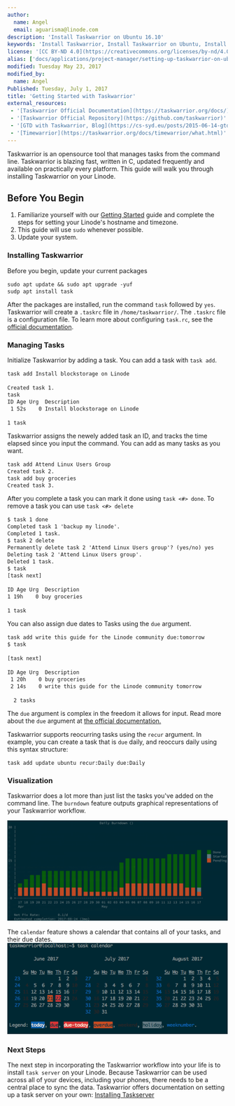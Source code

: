 ```yaml
---
author:
  name: Angel
  email: aguarisma@linode.com
description: 'Install Taskwarrior on Ubuntu 16.10' 
keywords: 'Install Taskwarrior, Install Taskwarrior on Ubuntu, Install Taskwarrior server ' 
license: '[CC BY-ND 4.0](https://creativecommons.org/licenses/by-nd/4.0)'
alias: ['docs/applications/project-manager/setting-up-taskwarrior-on-ubuntu-16-10/']
modified: Tuesday May 23, 2017
modified_by:
  name: Angel
Published: Tuesday, July 1, 2017
title: 'Getting Started with Taskwarrior'
external_resources:
 - '[Taskwarrior Official Documentation](https://taskwarrior.org/docs/)'
 - '[Taskwarrior Official Repository](https://github.com/taskwarrior)'
 - '[GTD with Taskwarrior, Blog](https://cs-syd.eu/posts/2015-06-14-gtd-with-taskwarrior-part-1-intro.html)'
 - '[Timewarrior](https://taskwarrior.org/docs/timewarrior/what.html)'
---
```


Taskwarrior is an opensource tool that manages tasks from the command line. Taskwarrior is blazing fast, written in C, updated frequently and available on practically every platform. This guide will walk you through installing Taskwarrior on your Linode.  


## Before You Begin

1. Familiarize yourself with our [Getting Started](/docs/getting-started) guide and complete the steps for setting your Linode's hostname and timezone. 
2. This guide will use `sudo` whenever possible. 
3. Update your system. 	

### Installing Taskwarrior 

Before you begin, update your current packages
		
	sudo apt update && sudo apt upgrade -yuf 
	sudp apt install task
	
After the packages are installed, run the command `task` followed by `yes`. Taskwarrior will create a `.taskrc` file in `/home/taskwarrior/`. The `.taskrc` file is a configuration file. To learn more about configuring `task.rc`, see the [official documentation](https://taskwarrior.org/docs/configuration.html).

### Managing Tasks 

Initialize Taskwarrior by adding a task. You can add a task with `task add`. 
	
	task add Install blockstorage on Linode
	    
	Created task 1.
	task
	ID Age Urg  Description
	 1 52s    0 Install blockstorage on Linode
	 
    1 task

Taskwarrior assigns the newely added task an ID, and tracks the time elapsed since you input the command. You can add as many tasks as you want.

	task add Attend Linux Users Group
	Created task 2. 
	task add buy groceries
	Created task 3. 
	

After you complete a task you can mark it done using `task <#> done`. To remove a task you can use `task <#> delete` 

	$ task 1 done
	Completed task 1 'backup my linode'.
	Completed 1 task.
	$ task 2 delete
	Permanently delete task 2 'Attend Linux Users group'? (yes/no) yes
	Deleting task 2 'Attend Linux Users group'.
	Deleted 1 task.
	$ task
	[task next]

	ID Age Urg  Description
	1 19h    0 buy groceries
 
	1 task
You can also assign due dates to Tasks using the `due` argument. 

	task add write this guide for the Linode community due:tomorrow
	$ task
	
	[task next]
	
	ID Age Urg  Description
	 1 20h    0 buy groceries
	 2 14s    0 write this guide for the Linode community tomorrow
	  
	  2 tasks

The `due` argument is complex in the freedom it allows for input. Read more about the `due` argument at [the official documentation.](https://taskwarrior.org/docs/dates.html) 

Taskwarrior supports reocurring tasks using the `recur` argument. In example, you can create a task that is `due` daily, and reoccurs daily using this syntax structure:  

	task add update ubuntu recur:Daily due:Daily

### Visualization 

Taskwarrior does a lot more than just list the tasks you've added on the command line. The `burndown` feature outputs graphical representations of your Taskwarrior workflow.

![taskwarburndown](/docs/assets/taskwarrior/tw-burndown.png)

The `calendar` feature shows a calendar that contains all of your tasks, and their due dates. 
![taskcalendar](/docs/assets/taskwarrior/tw-calendar.png)


### Next Steps

 The next step in incorporating the Taskwarrior workflow into your life is to install `task server` on your Linode. Because Taskwarrior can be used across all of your devices, including your phones, there needs to be a central place to sync the data. Taskwarrior offers documentation on setting up a task server on your own: [Installing Taskserver](https://taskwarrior.org/docs/taskserver/setup.html)
